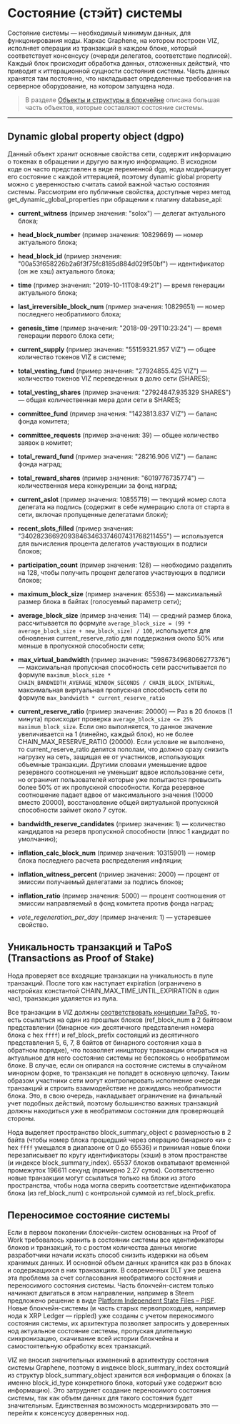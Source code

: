 # Состояние (стэйт) системы

Состояние системы — необходимый минимум данных, для функцонирования ноды. Каркас Graphene, на котором построен VIZ, исполняет операции из транзакций в каждом блоке, который соответствует консенсусу (очереди делегатов, соответствие подписей). Каждый блок происходит обработка данных, отложенных действий, что приводит к иттерационной сущности состояния системы. Часть данных хранятся там постоянно, что накладывает определенные требования на серверное оборудование, на котором запущена нода.

> В разделе [Объекты и структуры в блокчейне](Ru-Object-structures) описана большая часть объектов, которые составляют состояние системы.

***

## Dynamic global property object (dgpo)

Данный объект хранит основные свойства сети, содержит информацию о токенах в обращении и другую важную информацию. В исходном коде он часто представлен в виде переменной dgp, нода модифицирует его состояние с каждой иттерацией, поэтому dynamic global property можно с уверенностью считать самой важной частью состояния системы. Рассмотрим его публичные свойства, доступные через метод get_dynamic_global_properties при обращении к плагину database_api:

 - **current_witness** (пример значения: "solox") — делегат актуального блока;
 - **head_block_number** (пример значения: 10829669) — номер актуального блока;
 - **head_block_id** (пример значения: "00a53f658226b2a6f3f75fc8185d884d029f50bf") — идентификатор (он же хэш) актуального блока;
 - **time** (пример значения: "2019-10-11T08:49:21") — время генерации актуального блока;

 - **last_irreversible_block_num** (пример значения: 10829651) — номер последнего необратимого блока;
 - **genesis_time** (пример значения: "2018-09-29T10:23:24") — время генерации первого блока сети;

 - **current_supply** (пример значения: "55159321.957 VIZ") — общее количество токенов VIZ в системе;
 - **total_vesting_fund** (пример значения: "27924855.425 VIZ") — количество токенов VIZ переведенных в долю сети (SHARES);
 - **total_vesting_shares** (пример значения: "27924847.935329 SHARES") — общая количественная мера доли сети в SHARES;
 - **committee_fund** (пример значения: "1423813.837 VIZ") — баланс фонда комитета;
 - **committee_requests** (пример значения: 39) — общее количество заявок в комитет;
 - **total_reward_fund** (пример значения: "28216.906 VIZ") — баланс фонда наград;
 - **total_reward_shares** (пример значения: "6019776735774") — количественная мера конкуренции за фонд наград;

 - **current_aslot** (пример значения: 10855719) — текущий номер слота делегата на подпись (содержит в себе нумерацию слота от старта в сети, включая пропущенные делегатами блоки);
 - **recent_slots_filled** (пример значения: "340282366920938463463374607431768211455") — используется для вычисления процента делегатов участвующих в подписи блоков;
 - **participation_count** (пример значения: 128) — необходимо разделить на 128, чтобы получить процент делегатов участвующих  в подписи блоков;

 - **maximum_block_size** (пример значения: 65536) — максимальный размер блока в байтах (голосуемый параметр сети);
 - **average_block_size** (пример значения: 114) — средний размер блока, рассчитывается по формуле `average_block_size = (99 * average_block_size + new_block_size) / 100`, используется для обновления current_reserve_ratio для поддержания около 50% или меньше в пропускной способности сети;
 - **max_virtual_bandwidth** (пример значения: "5986734968066277376") — максимальная пропускная способность сети рассчитывается по формуле `maximum_block_size * CHAIN_BANDWIDTH_AVERAGE_WINDOW_SECONDS / CHAIN_BLOCK_INTERVAL`, максимальная виртуальная пропускная способность сети по формуле `max_bandwidth * current_reserve_ratio`
 - **current_reserve_ratio** (пример значения: 20000) — Раз в 20 блоков (1 минута) происходит проверка `average_block_size <= 25% maximum_block_size`. Если оно выполняется, то данное значение увеличивается на 1 (линейно, каждый блок), но не более CHAIN_MAX_RESERVE_RATIO (20000). Если условие не выполнено, то current_reserve_ratio делится пополам, что должно сразу снизить нагрузку на сеть, защищая ее от участников, использующих объемные транзакции. Другими словами уменьшение вдвое резервного соотношения не уменьшит вдвое использование сети, но ограничит пользователей которые уже попытаются превысить более 50% от их пропускной способности. Когда резервное соотношение падает вдвое от максимального значения (10000 вместо 20000), восстановление общей виртуальной пропускной способности займет около 7 суток.

 - **bandwidth_reserve_candidates** (пример значения: 1) — количество кандидатов на резерв пропускной способности (плюс 1 кандидат по умолчанию);
 - **inflation_calc_block_num** (пример значения: 10315901) — номер блока последнего расчета распределения инфляции;
 - **inflation_witness_percent** (пример значения: 2000) — процент от эмиссии получаемый делегатами за подпись блоков;
 - **inflation_ratio** (пример значения: 5000) — процент соотношения от эмиссии направляемый в фонд комитета против фонда наград;
 - *vote_regeneration_per_day* (пример значения: 1) — устаревшее свойство.

## Уникальность транзакций и TaPoS (Transactions as Proof of Stake)

Нода проверяет все входящие транзакции на уникальность в пуле транзакций. После того как наступает expiration (ограничено в настройках константой CHAIN_MAX_TIME_UNTIL_EXPIRATION в один час), транзакция удаляется из пула.

Все транзакции в VIZ должны [соответствовать концепции TaPoS](https://github.com/super3/invictus.io/blob/master/assets/pdf/TransactionsAsProofOfStake10.pdf), то-есть ссылаться на один из прошлых блоков (ref_block_num в 2 байтовом представлении (бинарное «и» десятичного представления номера блока с hex `ffff`) и ref_block_prefix состоящий из десятичного представления 5, 6, 7, 8 байтов от бинарного состояния хэша в обратном порядке), что позволяет иницатору транзакции опираться на актуальное для него состояние системы не беспокоясь о необратимом блоке. В случае, если он опирался на состояние системы в случайном минорном форке, то транзакция не попадет в основную цепочку. Таким образом участники сети могут контролировать исполнение очереди транзакций и строить взаимодействие не дожидаясь необратимости блока. Это, в свою очередь, накладывает ограничение на финальный учет подобных действий, поэтому большинство важных транзакций должны находиться уже в необратимом состоянии для проверяющей стороны.

Нода выделяет пространство block_summary_object с размерностью в 2 байта (чтобы номер блока прошедший через операцию бинарного «и» с hex `ffff` умещался в диапазоне от 0 до 65536) и принимая новые блоки перезаписывает по кругу идентификаторы (хэши) в этом пространстве (и индексе block_summary_index). 65537 блоков охватывают временной промежуток 196611 секунд (примерно 2.27 суток). Соответственно новые транзакции могут ссылаться только на блоки из этого пространства, чтобы нода могла сверить соответствие идентификатора блока (из ref_block_num) с контрольной суммой из ref_block_prefix.

## Переносимое состояние системы

Если в первом поколении блокчейн-систем основанных на Proof of Work требовалось хранить в состоянии системы все идентификаторы блоков и транзакций, то с ростом количества данных многие разработчики начали искать способ снизить издержки на объем хранимых данных. И основной объем данных хранится как раз в блоках и содержащихся в них транзакциях. В современных DLT уже решена эта проблема за счет согласования необратимого состояния и переносимого состояния системы. Часть блокчейн-систем только начинают двигаться в этом направлении, например в Steem предложено решение в виде [Platform Independent State Files – PISF](https://steemit.com/steem/@steemitblog/blockchain-update-platform-independent-state-files). Новые блокчейн-системы (и часть старых первопроходцев, например нода к XRP Ledger — rippled) уже созданы с учетом переносимого состояния системы, их архитектура позволяет запросить у доверенных нод актуальное состояние системы, пропуская длительную синхронизацию, скачивание всей истории блокчейна и самостоятельную обработку всех транзакций.

VIZ не вносил значительных изменений в архитектуру состояния системы Graphene, поэтому в индексе block_summary_index состоящий из структур block_summary_object хранится вся информация о блоках (а именно block_id_type конкретного блока, который уже содержит всю информацию). Это затрудняет создание переносимого состояния системы, так как объем данных для такого состояния будет значительным. Единственная возможность модернизировать это — перейти к консенсусу доверенных нод.